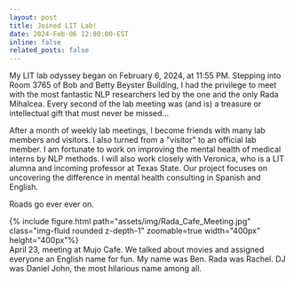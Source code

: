 ```yaml
---
layout: post
title: Joined LIT Lab!
date: 2024-Feb-06 12:00:00-EST
inline: false
related_posts: false
---
```

My LIT lab odyssey began on February 6, 2024, at 11:55 PM. Stepping into Room 3765 of Bob and Betty Beyster Building, I had the privilege to meet with the most fantastic NLP researchers led by the one and the only Rada Mihalcea. Every second of the lab meeting was (and is) a treasure or intellectual gift that must never be missed...

After a month of weekly lab meetings, I become friends with many lab members and visitors. I also turned from a "visitor" to an official lab member. I am fortunate to work on improving the mental health of medical interns by NLP methods. I will also work closely with Veronica, who is a LIT alumna and incoming professor at Texas State. Our project focuses on uncovering the difference in mental health consulting in Spanish and English.   

Roads go ever ever on.

<div class="row mt-3">
    <div class="col-sm mt-3 mt-md-0">
        {% include figure.html path="assets/img/Rada_Cafe_Meeting.jpg" class="img-fluid rounded z-depth-1" zoomable=true  width="400px" height="400px"%}
    </div>
</div>
<div class="caption">
    April 23, meeting at Mujo Cafe. We talked about movies and assigned everyone an English name for fun. My name was Ben. Rada was Rachel. DJ was Daniel John, the most hilarious name among all.   
</div>  
 


